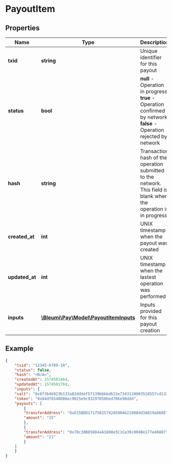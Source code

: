 # PayoutItem

## Properties
Name | Type | Description | Notes
------------ | ------------- | ------------- | -------------
**txid** | **string** | Unique identifier for this payout | 
**status** | **bool** | <b>null</b> - Operation in progress </br> <b>true</b> - Operation confirmed by network </br> <b>false</b> - Operation rejected by network </br> | 
**hash** | **string** | Transaction hash of the operation submitted to the network. This field is blank when the operation is in progress. | 
**created_at** | **int** | UNIX timestamp when the payout was created | 
**updated_at** | **int** | UNIX timestamp when the lastest operation was performed | 
**inputs** | [**\Bleumi\Pay\Model\PayoutItemInputs**](PayoutItemInputs.md) | Inputs provided for this payout creation | 

## Example

```json
{
    "txid": "12345-6789-10",
    "status": false,
    "hash": "<N/A>",
    "createdAt": 1574501464,
    "updatedAt": 1574501769,
    "inputs": {
    "salt": "0x6f3b4b923b133a82dddef57139b6bbd622e7343128983518557cd13201c5462b",
    "token": "0x84df8548086ec9025e9c93297058bed706e90ddd",
    "payouts": [
        {
        "transferAddress": "0xD15BDD17175825742A5904b21008dd3A019a060E",
        "amount": "15"
        },
        {
        "transferAddress": "0x7Dc30B85084aA1608e5C1Ce39c804Be177e40A07",
        "amount": "21"
        }
    ]
    }
}
```